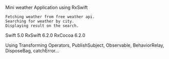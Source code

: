 Mini weather Application using RxSwift

    Fetching weather from free weather api.
    Searching for weather by city.
    Displaying result on the search.

Swift 5.0 RxSwift 6.2.0 RxCocoa 6.2.0

Using Transforming Operators, PublishSubject, Observable, BehaviorRelay, DisposeBag, catchError...
